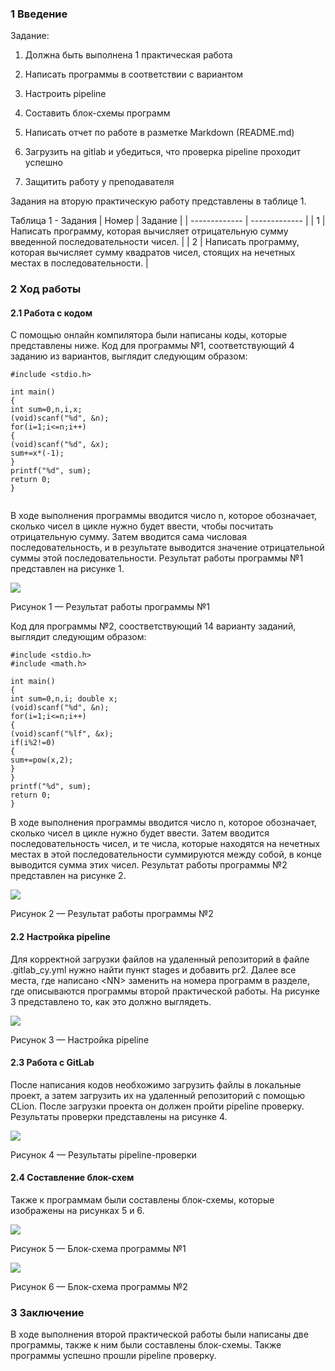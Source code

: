 ### 1 Введение

Задание:

1. Должна быть выполнена 1 практическая работа

2. Написать программы в соответствии с вариантом 

3. Настроить pipeline

4. Составить блок-схемы программ

5. Написать отчет по работе в разметке Markdown (README.md)

6. Загрузить на gitlab и убедиться, что проверка pipeline проходит успешно

7. Защитить работу у преподавателя

Задания на вторую практическую работу представлены в таблице 1.

Таблица 1 - Задания
| Номер | Задание |
| ------------- | ------------- |
|  1  | Написать программу, которая вычисляет отрицательную сумму введенной последовательности чисел.  |
| 2  | Написать программу, которая вычисляет сумму квадратов чисел, стоящих на нечетных местах в последовательности. |

### 2 Ход работы
#### 2.1 Работа с кодом
С помощью онлайн компилятора были написаны коды, которые представлены ниже.
Код для программы №1, соответствующий 4 заданию из вариантов, выглядит следующим образом:
```с
#include <stdio.h>

int main()
{
int sum=0,n,i,x;
(void)scanf("%d", &n);
for(i=1;i<=n;i++)
{
(void)scanf("%d", &x);
sum+=x*(-1);
}
printf("%d", sum);
return 0;
}
 
```

В ходе выполнения программы вводится число n, которое обозначает, сколько чисел в цикле нужно будет ввести, чтобы посчитать отрицательную сумму. Затем вводится сама числовая последовательность, и в результате выводится значение отрицательной суммы этой последовательности. Результат работы программы №1 представлен на рисунке 1.


![](https://sun9-47.userapi.com/impg/TvyB0yiwx8o951mvSPxKHKowdy9Gl1nhQyP_sg/8ric2o9Wf9U.jpg?size=411x167&quality=96&sign=32afb68a0d0a01ff48026f3ec238f670&type=album)

Рисунок 1 — Результат работы программы №1

Код для программы №2, соостветствующий 14 варианту заданий, выглядит следующим образом:
```с
#include <stdio.h>
#include <math.h>

int main()
{
int sum=0,n,i; double x;
(void)scanf("%d", &n);
for(i=1;i<=n;i++)
{
(void)scanf("%lf", &x);
if(i%2!=0)
{
sum+=pow(x,2);
}
}
printf("%d", sum);
return 0;
}
```
В ходе выполнения программы вводится число n, которое обозначает, сколько чисел в цикле нужно будет ввести. Затем вводится последовательность чисел, и те числа, которые находятся на нечетных местах в этой последовательности суммируются между собой, в конце выводится сумма этих чисел. Результат работы программы №2 представлен на рисунке 2.


![](https://sun9-63.userapi.com/impg/TMQnWQhK9QQgAECaD5KgluDtebm3HOgFYQKNjQ/3GXqN0Bg4qw.jpg?size=403x199&quality=96&sign=b47271be1ce7e0b7a36af6adc614bb65&type=album)

Рисунок 2 — Результат работы программы №2

#### 2.2 Настройка pipeline

Для корректной загрузки файлов на удаленный репозиторий в файле .gitlab_cy.yml нужно найти пункт stages и добавить pr2. Далее все места, где написано \<NN> заменить на номера программ в разделе, где описываются программы второй практической работы. На рисунке 3 представлено то, как это должно выглядеть. 

![](https://sun9-76.userapi.com/impg/hVpzz9hl8SyBYKvc3vDK8ZV5YKLY7hhaxhRH_A/JgB1Dd8nZ9Y.jpg?size=555x682&quality=96&sign=deb79425cb4e86b7c261086531f1be60&type=album)

Рисунок 3 — Настройка pipeline
#### 2.3 Работа с GitLab

После написания кодов необхожимо загрузить файлы в локальные проект, а затем загрузить их на удаленный репозиторий с помощью CLion.
После загрузки проекта он должен пройти pipeline проверку. Результаты проверки представлены на рисунке 4.



![](https://sun9-29.userapi.com/impg/PoB7Yrza8PcOScUQxRYTXs4KqDv5tvzlI-Fihw/B3blRhuh95E.jpg?size=571x606&quality=96&sign=218c81dc8fbf20aeba82f21f0c317740&type=album)

Рисунок 4 — Результаты pipeline-проверки

#### 2.4 Составление блок-схем
Также к программам были составлены блок-схемы, которые изображены на рисунках 5 и 6.



![](https://sun9-51.userapi.com/impg/5fb3grZZv0Rq25R_cynG_h0A9jXdGapkI3k9XA/PTUOerWW4Bc.jpg?size=200x501&quality=96&sign=5cdb9a744caed288d4efc60d886af2ef&type=album)

Рисунок 5 — Блок-схема программы №1

![](https://sun9-9.userapi.com/impg/sE0Eal6sxJd4G19Abz1DBG-HH-my7p49rkCudA/8JhcPozpYRU.jpg?size=281x600&quality=96&sign=b4c8c92c3518119210abbdaa8ba460de&type=album)

Рисунок 6 — Блок-схема программы №2
### 3 Заключение
В ходе выполнения второй практической работы были написаны две программы, также к ним были составлены блок-схемы. Также программы успешно прошли pipeline проверку.


